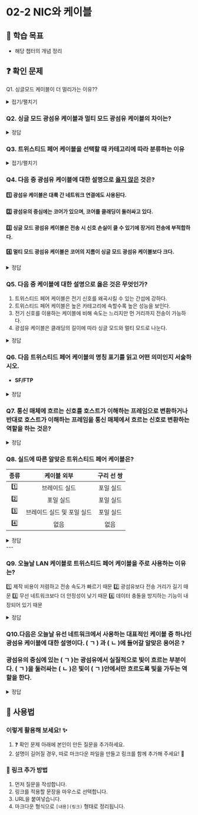 # 02-2 NIC와 케이블

## 📌 학습 목표
- 해당 챕터의 개념 정리

## ❓ 확인 문제
Q1. 싱글모드 케이블이 더 멀리가는 이유??

<details>
<summary>접기/펼치기</summary>

**싱글모드 케이블**의 특징으로는 중심이 아주 얇고 빛이 이 광섬유 내부, 코어에서 전파할 때 단 하나의 경로로만 전달된다. 따라서 <U>빛이 직선적으로 이동하여 손실이 적고 왜곡이 최소화</U>된다. 빛의 경로의 제한과 왜곡없이 안정적 전송은 장거리 통신을 가능하게 해준다.

반면 **멀티모드 케이블**은 코어의 지름이 넓고, 이때문에 빛이 여러 경로를 통해 광섬유를 따라 이동할 수 있다. 때문에 내부에서 반사, 굴절이 되며 다양한 경로로 전파된다. 이는 곧 신호의 왜곡, 지연을 야기하며 긴 거리에서는 <U>신호손실</U>, <U>통신 품질 저하</U>와 같은 문제로 이루어진다. 하지만 싱글모드 케이블에 비해 <U>값이 저렴</U>하다는 장점이 있다.
</details>

### Q2. 싱글 모드 광섬유 케이블과 멀티 모드 광섬유 케이블의 차이는?

<details>
<summary>정답</summary>

-싱글 모드 광섬유 케이블은 장파장의 빛을 사용하며 코어의 지름이 작아 빛의 이동 경로가 한개, 장거리 전송에 적합합니다.

-멀티 모드 광섬유 케이블은 단파장의 빛을 사용하고, 코어의 지름이 커 빛의 이동 경로가 여러개이고, 단거리 전송에 적합합니다.

---

</details>


### **Q3. 트위스티드 페어 케이블을 선택할 때 카테고리에 따라 분류하는 이유**  

<details>  
<summary>접기/펼치기</summary>  

### **트위스티드 페어 케이블을 카테고리로 분류하면 좋은 이유**  
- **지원 가능한 속도와 대역폭**이 달라지기 때문  
- **네트워크 환경과 요구 사항**에 따라 적절한 CAT 등급을 선택해야 함  
- **CAT 등급이 높을수록** 고속 통신에 유리하지만, 케이블 비용과 설치 난이도가 상승  

---

### **트위스티드 페어 케이블의 예시**  

- **CAT5**: 구형 네트워크, 일반 사무실
- **CAT5e**: 일반적인 가정 및 사무실 LAN
- **CAT6**: 기업 및 고속 네트워크
- **CAT6a**: 대규모 사무실, 데이터센터
- **CAT7**: 고성능 네트워크(차폐 강화)
- **CAT8**: 데이터센터, 초고속 서버 환경

</details>

### Q4. 다음 중 광섬유 케이블에 대한 설명으로 <U>옳지 않은</U> 것은?

#### 1️⃣ 광섬유 케이블은 대륙 간 네트워크 연결에도 사용된다.

#### 2️⃣ 광섬유의 중심에는 코어가 있으며, 코어를 클래딩이 둘러싸고 있다.

#### 3️⃣ 싱글 모드 광섬유 케이블은 전송 시 신호 손실이 클 수 있기에 장거리 전송에 부적합하다.

#### 4️⃣ 멀티 모드 광섬유 케이블은 코어의 지름이 싱글 모드 광섬유 케이블보다 크다.

<details>
<summary>정답</summary>

#### 3️⃣ 싱글 모드 광섬유 케이블은 전송 시 신호 손실이 클 수 있기에 장거리 전송에 부적합하다.

- 싱글 모드 광섬유 케이블은 신호 손실이 적기에 장거리 전송에 적합합니다. 멀티 모드 광섬유 케이블은 전송 시 신호 손실이 클 수 있어 장거리 전송에 부적합합니다.

- 멀티 모드 광섬유 케이블에 비해 싱글 모드 광섬유 케이블이 일반적으로 고비용이 부과된다는 단점도 있습니다.

</details>

  
### Q5. 다음 중 케이블에 대한 설명으로 옳은 것은 무엇인가?

1. 트위스티드 페어 케이블은 전기 신호를 왜곡시킬 수 있는 간섭에 강하다.
2. 트위스티드 페어 케이블은 높은 카테고리에 속할수록 높은 성능을 보인다.
3. 전기 신호를 이용하는 케이블에 비해 속도는 느리지만 먼 거리까지 전송이 가능하다.
4. 광섬유 케이블은 클래딩의 길이에 따라 싱글 모드와 멀티 모드로 나눈다.


<details>
<summary>정답</summary>

**② 트위스티드 페어 케이블은 높은 카테고리에 속할수록 높은 성능을 보인다.**

해설
① 트위스티드 페어 케이블은 전기 신호를 왜곡시킬 수 있는 간섭에 강하다.
→ ❌ 오답: 트위스티드 페어 케이블(Twisted Pair Cable)은 두 가닥의 구리선을 꼬아 전자기 간섭(EMI)을 줄이지만, 차폐(Shielding)가 없는 UTP(Unshielded Twisted Pair) 케이블은 간섭에 취약할 수 있다. 따라서 간섭에 강한 케이블을 원한다면 STP(Shielded Twisted Pair)나 광섬유 케이블을 사용하는 것이 더 적절하다.

② 트위스티드 페어 케이블은 높은 카테고리에 속할수록 높은 성능을 보인다.
→ ✅ 정답: 트위스티드 페어 케이블은 CAT5, CAT6, CAT7 등으로 구분되며, 숫자가 높을수록 더 높은 전송 속도와 대역폭을 지원한다. 예를 들어, CAT5e는 최대 1Gbps, CAT6는 최대 10Gbps, CAT7은 최대 40Gbps 속도를 지원할 수 있다.

③ 전기 신호를 이용하는 케이블에 비해 속도는 느리지만 먼 거리까지 전송이 가능하다.
→ ❌ 오답: 일반적으로 전기 신호(구리선)를 이용하는 케이블(트위스티드 페어, 동축 케이블)은 거리 제한이 있으며, 속도도 광섬유 케이블보다 낮다. 광섬유 케이블은 빛을 이용하여 데이터를 전송하기 때문에 전기 신호 기반 케이블보다 더 높은 속도와 긴 전송 거리를 제공한다.

④ 광섬유 케이블은 클래딩(Cladding)의 길이에 따라 싱글 모드와 멀티 모드로 나눈다.
→ ❌ 오답: 광섬유 케이블의 싱글 모드(Single Mode)와 멀티 모드(Multimode)는 클래딩의 길이가 아니라, 광섬유의 코어(Core) 지름에 따라 나뉜다.

</details>


### Q6. 다음 트위스티드 페어 케이블의 명칭 표기를 읽고 어떤 의미인지 서술하시오.

- #### SF/FTP 

<details>
<summary>정답</summary>


**케이블 외부는 브레이드 실드와 포일 실드로 감싸고, 각 구리선은 포일실드로 감싼 트위스티드 페어 케이블**

</details>

### Q7. 통신 매체에 흐르는 신호를 호스트가 이해하는 프레임으로 변환하거나 반대로 호스트가 이해하는 프레임을 통신 매체에서 흐르는 신호로 변환하는 역할을 하는 것은?

<details>
<summary>정답</summary>

#### NIC
* 호스트와 통신 매체를 연결하고, MAC 주소가 부여되는 네트워크 장비
* 네트워크 인터페이스 카드, 네트워크 어댑터, LAN 카드, 네트워크 카드, 이더넷 카드(이더넷 네트워크의 경우) 등 다양한 명칭으로 불림
* 네트워크와의 연결점을 담당한다는 점에서 **네트워크 인터페이스** 역할을 수행

</details>


### Q8. 실드에 따른 알맞은 트위스티드 페어 케이블은?

|종류|케이블 외부|구리 선 쌍|
|:---:|:---:|:---:|
|1️⃣|브레이드 실드|포일 실드|
|2️⃣|포일 실드|포일 실드|
|3️⃣|브레이드 실드 및 포일 실드|포일 실드|
|4️⃣|없음|없음|

<details>
<summary>정답</summary>

#### 1️⃣ : S/FTP, 2️⃣ : F/FTP, 3️⃣ : SF/FTP, 4️⃣ : U/UTP
- 케이블 명칭 표기 : **XX**/**Y**TP (X와 Y에는 U, S, F 명시 가능)
- XX에는 케이블 외부를 감싸는 실드 종류(1 OR 2개), Y에는 꼬인 구리 선 쌍 감싸는 실드 종류
    - U : 실드 없음
    - S : 브레이드 실드
    - F : 포일 실드

</details>
---

### Q9. 오늘날 LAN 케이블로 트위스티드 페어 케이블을 주로 사용하는 이유는?

 1️⃣ 제작 비용이 저렴하고 전송 속도가 빠르기 때문
 2️⃣ 광섬유보다 전송 거리가 길기 때문
 3️⃣ 무선 네트워크보다 더 안정성이 낮기 때문
 4️⃣ 데이터 충돌을 방지하는 기능이 내장되어 있기 때문

<details>
<summary>정답</summary>

#### 1️⃣ 제작 비용이 저렴하고 전송 속도가 빠르기 때문
- 비교적 저렴한 가격으로 대량 보급이 가능
- 신호 간섭을 줄이기 위해 꼬인 구조를 사용
- 100m 이내의 거리에 적합한 성능을 제공하며, 기가비트 이더넷(1Gbps) 및 10Gbps 속도까지 지원 가능
- 광섬유(Fiber Optic) 케이블보다 설치와 유지보수가 쉬움

</details>

### Q10.다음은 오늘날 유선 네트워크에서 사용하는 대표적인 케이블 중 하나인 광섬유 케이블에 대한 설명이다. (  ㄱ  ) 과 (  ㄴ  )에 들어갈 알맞은 용어은 ?

### 광섬유의 중심에 있는 (  ㄱ  )는 광섬유에서 실질적으로 빛이 흐르는 부분이다. (  ㄱ  )을 둘러싸는 (  ㄴ  )은 빛이 (  ㄱ  )안에서만 흐르도록 빛을 가두는 역할을 한다. 


<details>
<summary>정답</summary>

#### (  ㄱ  ) : 코어
#### (  ㄴ  ) : 클래딩




**[해설✏️]**
#### MAC 주소는 네트워크 인터페이스 마다 부여되는데, 보통 NIC(Network Interface Controller)라는 장치가 네트워크 인터페이스의 역할을 담당한다. 따라서 한 컴퓨터 내에 NIC가 여러 개 있다면 MAC 주소도 여러 개 있을 수 있다. 

</details>

## 📝 사용법  
### 이렇게 활용해 보세요! ✨  
1. ❓ 확인 문제 아래에 본인이 만든 질문을 추가하세요.  
2. 설명이 길어질 경우, 따로 마크다운 파일을 만들고 링크를 함께 추가해 주세요! 🔗  

### 🔗 링크 추가 방법  
1. 먼저 질문을 작성합니다.  
2. 링크를 적용할 문장을 마우스로 선택합니다.  
3. URL을 붙여넣습니다.  
4. 마크다운 형식으로 `[내용](링크)` 형태로 정리됩니다.  

